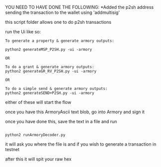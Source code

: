 YOU NEED TO HAVE DONE THE FOLLOWING:
*Added the p2sh address sending the transaction to the wallet using 'addmultisig'


this script folder allows one to do p2sh transactions

run the Ui like so:

```
To generate a property & generate armory outputs:

python2 generateMSP_P2SH.py -ui -armory

OR

To do a grant & generate armory outputs:
python2 generateGR_RV_P2SH.py -ui -armory

OR

To do a simple send & generate armory outputs:
python2 generateSEND+P2SH.py -ui -armory

```
either of these will start the flow

once you have this ArmoryAscii text blob, go into Armory and sign it

once you have done this, save the text in a file and run 

```

python2 runArmoryDecoder.py 

```
  
it will ask you where the file is and if you wish to generate a transaction in testnet

after this it will spit your raw hex


